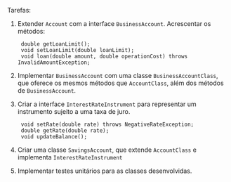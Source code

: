 Tarefas:

1. Extender `Account` com a interface `BusinessAccount`. Acrescentar os métodos:

        double getLoanLimit();
        void setLoanLimit(double loanLimit);
        void loan(double amount, double operationCost) throws InvalidAmountException;

2. Implementar `BusinessAccount` com uma classe `BusinessAccountClass`, que oferece os mesmos métodos que `AccountClass`, além dos métodos de `BusinessAccount`.

3. Criar a interface `InterestRateInstrument` para representar um instrumento sujeito a uma taxa de juro.
   
        void setRate(double rate) throws NegativeRateException;
        double getRate(double rate);
        void updateBalance();

4. Criar uma classe `SavingsAccount`, que extende `AccountClass` e implementa
   `InterestRateInstrument`
   
5. Implementar testes unitários para as classes desenvolvidas.